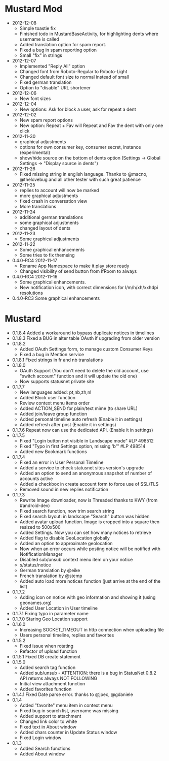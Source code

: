 # Mustard Mod #
- 2012-12-08
	* Simple toastie fix
	* Finished todo in MustardBaseActivity, for highlighting dents where username is called
	* Added translation option for spam report.
	* Fixed a bug in spam reporting option
	* Small "fix" in strings
- 2012-12-07
	* Implemented "Reply All" option
	* Changed font from Roboto-Regular to Roboto-Light
	* Changed default font size to normal instead of small
	* Fixed german translation
	* Option to "disable" URL shortener
- 2012-12-06
	* New font sizes
- 2012-12-04
	* New options: Ask for block a user, ask for repeat a dent
- 2012-12-02
	* New spam report options
	* New option: Repeat + Fav will Repeat and Fav the dent with only one click
- 2012-11-30
	* graphical adjustments
	* options for own consumer key, consumer secret, instance (experimental)
	* show/hide source on the bottom of dents option 
	  (Settings -> Global Settings -> "Display source in dents")
- 2012-11-26
	* Fixed missing string in english language. Thanks to @macno, 
	  @thelovebug and all other tester with such great patience
- 2012-11-25
	* replies to account will now be marked
	* more graphical adjustments
	* fixed crash in conversation view
	* More translations
- 2012-11-24
	* additional german translations
	* some graphical adjustments
	* changed layout of dents
- 2012-11-23
	* Some graphical adjustments
- 2012-11-22
	* Some graphical enhancements
	* Some tries to fix themeing
- 0.4.0-RC4 2012-11-17
	* Rename App Namespace to make it play store ready
	* Changed visibility of send button from IfRoom to always
- 0.4.0-RC4 2012-11-16
	* Some graphical enhancements. 
	* New notification icon, with correct dimensions for l/m/h/xh/xxhdpi resolutions
- 0.4.0-RC3 Some graphical enhancements


# Mustard #

 * 0.1.8.4 Added a workaround to bypass duplicate notices in timelines
 * 0.1.8.3 Fixed a BUG in alter table OAuth if upgrading from older version
 * 0.1.8.2
   * Added OAuth Settings form, to manage custom Consumer Keys
   * Fixed a bug in Mention service
 * 0.1.8.1 Fixed strings in fr and nb translations
 * 0.1.8.0
   * OAuth Support
       (You don't need to delete the old account, use "switch account" function and it will update the old one)
   * Now supports statusnet private site
 * 0.1.7.7
    * New languages added: pt,nb,zh,nl
    * Added Block user function
    * Review context menu items order
    * Added ACTION_SEND for plain/text mime (to share URL)
    * Added join/leave group function
    * Added personal timeline auto refresh (Enable it in settings)
    * Added refresh after post (Enable it in settings)
 * 0.1.7.6 Repeat now can use the dedicated API. (Enable it in settings)
 * 0.1.7.5
    * Fixed "Login button not visible in Landscape mode" #LP 498512
    * Fixed "Typo in first Settings option, missing 'b'" #LP 498514
    * Added new Bookmark functions
 * 0.1.7.4
    * Fixed an error in User Personal Timeline
    * Added a service to check statusnet sites version's upgrade 
    * Added an option to send an anonymous snapshot of number of accounts active
    * Added a checkbox in create account form to force use of SSL/TLS
    * Removed sound in new replies notification
 * 0.1.7.3
    * Rewrite Image downloader, now is Threaded thanks to KWY (from #android-dev)
    * Fixed search function, now trim search string
    * Fixed search layout: in landscape "Search" button was hidden
    * Added avatar upload function. Image is cropped into a square then resized to 500x500
    * Added Settings. Now you can set how many notices to retrieve
    * Added flag to disable GeoLocation globally
    * Added an option to approximate geolocation 
    * Now when an error occurs while posting notice will be notified with NotificationManager
    * Disabled sub/unsub context menu item on your notice
    * s/status/notice
    * German translation by @eike
    * French translation by @stemp
    * Added auto load more notices function (just arrive at the end of the list)
 * 0.1.7.2
    * Adding icon on notice with geo information and showing it (using geonames.org)
    * Added User Location in User timeline
 * 0.1.7.1 Fixing typo in parameter name
 * 0.1.7.0 Staring Geo Location support
 * 0.1.6.0
    * Increasing SOCKET_TIMEOUT in http connection when uploading file
    * Users personal timeline, replies and favorites 
 * 0.1.5.2
    * Fixed issue when rotating
    * Refactor of upload function 
 * 0.1.5.1 Fixed DB create statement
 * 0.1.5.0
    * Added search tag function
    * Added sub/unsub - ATTENTION: there is a bug in StatusNet 0.8.2 API returns always NOT FOLLOWING 
    * Initial view attachment function
    * Added favorites function
 * 0.1.4.1 Fixed Date parse error. thanks to @jpec, @gdaniele
 * 0.1.4
	* Added "favorite" menu item in context menu
	* Fixed bug in search list, username was missing
	* Added support to attachment
	* Changed link color to white
	* Fixed text in About window
	* Added chars counter in Update Status window
	* Fixed Login window
 * 0.1.3
	* Added Search functions
	* Added About window
